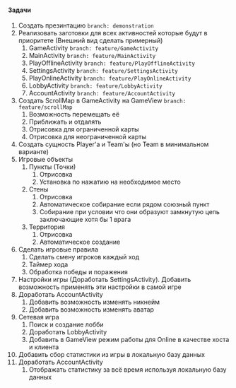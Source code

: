 #### Задачи

1. Создать презинтацию `branch: demonstration`
2. Реализовать заготовки для всех активностей которые будут в приоритете (Внешний вид сделать примерный)
   1. GameActivity `branch: feature/GameActivity`
   2. MainActivity `branch: feature/MainActivity`
   3. PlayOfflineActivity `branch: feature/PlayOfflineActivity`
   4. SettingsActivity `branch: feature/SettingsActivity`
   5. PlayOnlineActivity `branch: feature/PlayOnlineActivity`
   6. LobbyActivity `branch: feature/LobbyActivity`
   7. AccountActivity `branch: feature/AccountActivity`
3. Создать ScrollMap в GameActivity на GameView `branch: feature/scrollMap`
   1. Возможность перемещать её
   2. Приближать и отдалять
   3. Отрисовка для ограниченной карты
   4. Отрисовка для неограниченной карты
4. Создать сущность Player'а и Team'ы (но Team в минимальном варианте)
5. Игровые объекты
    1. Пункты (Точки)
       1. Отрисовка
       2. Установка по нажатию на необходимое место
    2. Стены
       1. Отрисовка
       2. Автоматическое собирание если рядом союзный пункт
       3. Собирание при условии что они образуют замкнутую цепь заключающие хотя бы 1 врага
    3. Территория
       1. Отрисовка
       2. Автоматическое создание
6. Сделать игровые правила
   1. Сделать смену игроков каждый ход
   2. Таймер хода
   3. Обработка победы и поражения
7. Настройки игры (Доработать SettingsActivity). Добавить возможность применять эти настройки в самой игре
8. Доработать AccountActivity
   1. Добавить возможность изменять никнейм
   2. Добавить возможность изменять аватар
9. Сетевая игра
     1. Поиск и создание лобби
     2. Доработать LobbyActivity
     3. Добавить в GameView режим работы для Online в качестве хоста и клиента
10. Добавить сбор статистики из игры в локальную базу данных
11. Доработать AccountActivity
    1. Отображать статистику за всё время используя локальную базу данных
